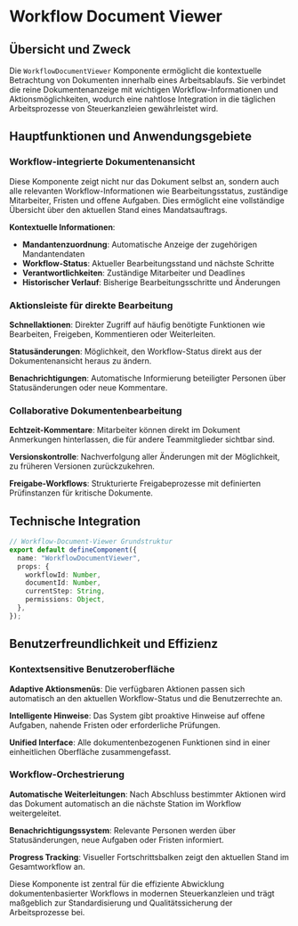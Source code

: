 # Workflow Document Viewer

## Übersicht und Zweck

Die `WorkflowDocumentViewer` Komponente ermöglicht die kontextuelle Betrachtung von Dokumenten innerhalb eines Arbeitsablaufs. Sie verbindet die reine Dokumentenanzeige mit wichtigen Workflow-Informationen und Aktionsmöglichkeiten, wodurch eine nahtlose Integration in die täglichen Arbeitsprozesse von Steuerkanzleien gewährleistet wird.

## Hauptfunktionen und Anwendungsgebiete

### Workflow-integrierte Dokumentenansicht

Diese Komponente zeigt nicht nur das Dokument selbst an, sondern auch alle relevanten Workflow-Informationen wie Bearbeitungsstatus, zuständige Mitarbeiter, Fristen und offene Aufgaben. Dies ermöglicht eine vollständige Übersicht über den aktuellen Stand eines Mandatsauftrags.

**Kontextuelle Informationen**:

- **Mandantenzuordnung**: Automatische Anzeige der zugehörigen Mandantendaten
- **Workflow-Status**: Aktueller Bearbeitungsstand und nächste Schritte
- **Verantwortlichkeiten**: Zuständige Mitarbeiter und Deadlines
- **Historischer Verlauf**: Bisherige Bearbeitungsschritte und Änderungen

### Aktionsleiste für direkte Bearbeitung

**Schnellaktionen**:
Direkter Zugriff auf häufig benötigte Funktionen wie Bearbeiten, Freigeben, Kommentieren oder Weiterleiten.

**Statusänderungen**:
Möglichkeit, den Workflow-Status direkt aus der Dokumentenansicht heraus zu ändern.

**Benachrichtigungen**:
Automatische Informierung beteiligter Personen über Statusänderungen oder neue Kommentare.

### Collaborative Dokumentenbearbeitung

**Echtzeit-Kommentare**:
Mitarbeiter können direkt im Dokument Anmerkungen hinterlassen, die für andere Teammitglieder sichtbar sind.

**Versionskontrolle**:
Nachverfolgung aller Änderungen mit der Möglichkeit, zu früheren Versionen zurückzukehren.

**Freigabe-Workflows**:
Strukturierte Freigabeprozesse mit definierten Prüfinstanzen für kritische Dokumente.

## Technische Integration

```typescript
// Workflow-Document-Viewer Grundstruktur
export default defineComponent({
  name: "WorkflowDocumentViewer",
  props: {
    workflowId: Number,
    documentId: Number,
    currentStep: String,
    permissions: Object,
  },
});
```

## Benutzerfreundlichkeit und Effizienz

### Kontextsensitive Benutzeroberfläche

**Adaptive Aktionsmenüs**:
Die verfügbaren Aktionen passen sich automatisch an den aktuellen Workflow-Status und die Benutzerrechte an.

**Intelligente Hinweise**:
Das System gibt proaktive Hinweise auf offene Aufgaben, nahende Fristen oder erforderliche Prüfungen.

**Unified Interface**:
Alle dokumentenbezogenen Funktionen sind in einer einheitlichen Oberfläche zusammengefasst.

### Workflow-Orchestrierung

**Automatische Weiterleitungen**:
Nach Abschluss bestimmter Aktionen wird das Dokument automatisch an die nächste Station im Workflow weitergeleitet.

**Benachrichtigungssystem**:
Relevante Personen werden über Statusänderungen, neue Aufgaben oder Fristen informiert.

**Progress Tracking**:
Visueller Fortschrittsbalken zeigt den aktuellen Stand im Gesamtworkflow an.

Diese Komponente ist zentral für die effiziente Abwicklung dokumentenbasierter Workflows in modernen Steuerkanzleien und trägt maßgeblich zur Standardisierung und Qualitätssicherung der Arbeitsprozesse bei.
